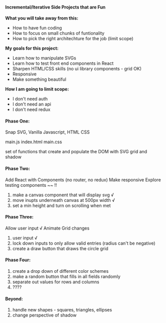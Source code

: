 #### Incremental/Iterative Side Projects that are Fun

__What you will take away from this:__
- How to have fun coding
- How to focus on small chunks of funtionality
- How to pick the right architechture for the job (limit scope)

__My goals for this project:__
- Learn how to manipulate SVGs
- Learn how to test front end components in React
- Sharpen HTML/CSS skills (no ui library components - grid OK)
- Responsive
- Make something beautiful

__How I am going to limit scope:__
- I don't need auth
- I don't need an api
- I don't need redux

#### Phase One:

Snap SVG, Vanilla Javascript, HTML CSS

main.js
index.html
main.css

set of functions that create and populate the DOM with SVG grid and shadow

#### Phase Two:

Add React with Components (no router, no redux)
Make responsive 
Explore testing components ~~ !!

1. make a canvas component that will display svg √
1. move inupts underneath canvas at 500px width √
1. set a min height and turn on scrolling when met

#### Phase Three:

Allow user input √
Animate Grid changes

1. user input √
2. lock down inputs to only allow valid entries (radius can't be negative)
3. create a draw button that draws the circle grid

#### Phase Four: 

1. create a drop down of different color schemes
1. make a random button that fills in all fields randomly
1. separate out values for rows and columns
1. ????

#### Beyond: 

1. handle new shapes - squares, triangles, ellipses
1. change perspective of shadow 